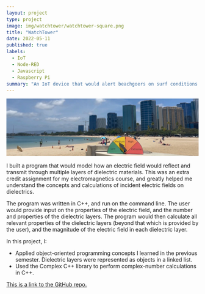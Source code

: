 ```yaml
---
layout: project
type: project
image: img/watchtower/watchtower-square.png
title: "WatchTower"
date: 2022-05-11
published: true
labels:
  - IoT
  - Node-RED
  - Javascript
  - Raspberry Pi
summary: "An IoT device that would alert beachgoers on surf conditions in the absence of a lifeguard."
---
```


<img class="img-fluid" src="../img/watchtower/watchtower.png">

I built a program that would model how an electric field would reflect and transmit through multiple layers of dielectric materials. This was an extra credit assignment for my electromagnetics course, and greatly helped me understand the concepts and calculations of incident electric fields on dielectrics.

The program was written in C++, and run on the command line. The user would provide input on the properties of the electric field, and the number and properties of the dielectric layers. The program would then calculate all relevant properties of the dielectric layers (beyond that which is provided by the user), and the magnitude of the electric field in each dielectric layer. 

In this project, I:
- Applied object-oriented programming concepts I learned in the previous semester. Dielectric layers were represented as objects in a linked list.
- Used the Complex C++ library to perform complex-number calculations in C++.

[This is a link to the GitHub repo.](https://github.com/montoyaoa/EE371Calculator)

